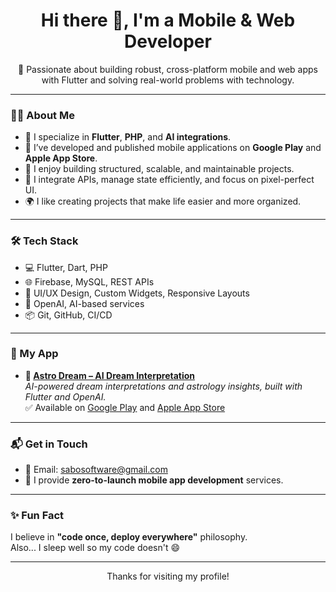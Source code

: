 <h1 align="center">Hi there 👋, I'm a Mobile & Web Developer</h1>

<p align="center">
  🚀 Passionate about building robust, cross-platform mobile and web apps with Flutter and solving real-world problems with technology.
</p>

---

### 👨‍💻 About Me

- 🧠 I specialize in **Flutter**, **PHP**, and **AI integrations**.
- 📱 I’ve developed and published mobile applications on **Google Play** and **Apple App Store**.
- 🧩 I enjoy building structured, scalable, and maintainable projects.
- 🧪 I integrate APIs, manage state efficiently, and focus on pixel-perfect UI.
- 🌍 I like creating projects that make life easier and more organized.

---

### 🛠️ Tech Stack

- 💻 Flutter, Dart, PHP  
- 🌐 Firebase, MySQL, REST APIs  
- 🎨 UI/UX Design, Custom Widgets, Responsive Layouts  
- 🧠 OpenAI, AI-based services  
- 📦 Git, GitHub, CI/CD  

---

### 📲 My App

- **🔹 [Astro Dream – AI Dream Interpretation](https://play.google.com/store/apps/details?id=com.sabosoftware.astrodream)**  
  _AI-powered dream interpretations and astrology insights, built with Flutter and OpenAI._  
  ✅ Available on [Google Play](https://play.google.com/store/apps/details?id=com.sabosoftware.astrodream) and [Apple App Store](https://apps.apple.com/tr/app/astro-dream-dream-analysis/id6740456050)

---

### 📬 Get in Touch

- 📩 Email: [sabosoftware@gmail.com](mailto:sabosoftware@gmail.com)  
- 💼 I provide **zero-to-launch mobile app development** services.

---

### ✨ Fun Fact

I believe in **"code once, deploy everywhere"** philosophy.  
Also... I sleep well so my code doesn't 😄

---

<p align="center">Thanks for visiting my profile!</p>
